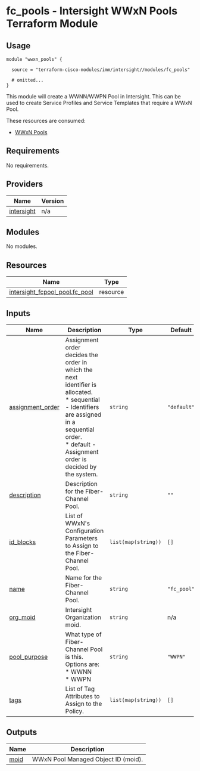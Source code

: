 # fc_pools - Intersight WWxN Pools Terraform Module

## Usage

```hcl
module "wwxn_pools" {

  source = "terraform-cisco-modules/imm/intersight//modules/fc_pools"

  # omitted...
}
```

This module will create a WWNN/WWPN Pool in Intersight.  This can be used to create Service Profiles and Service Templates that require a WWxN Pool.  

These resources are consumed:

* [WWxN Pools](https://registry.terraform.io/providers/CiscoDevNet/intersight/latest/docs/resources/fcpool_pool)

<!-- BEGINNING OF PRE-COMMIT-TERRAFORM DOCS HOOK -->
## Requirements

No requirements.

## Providers

| Name | Version |
|------|---------|
| <a name="provider_intersight"></a> [intersight](#provider\_intersight) | n/a |

## Modules

No modules.

## Resources

| Name | Type |
|------|------|
| [intersight_fcpool_pool.fc_pool](https://registry.terraform.io/providers/CiscoDevNet/intersight/latest/docs/resources/fcpool_pool) | resource |

## Inputs

| Name | Description | Type | Default | Required |
|------|-------------|------|---------|:--------:|
| <a name="input_assignment_order"></a> [assignment\_order](#input\_assignment\_order) | Assignment order decides the order in which the next identifier is allocated.<br>* sequential - Identifiers are assigned in a sequential order.<br>* default - Assignment order is decided by the system. | `string` | `"default"` | no |
| <a name="input_description"></a> [description](#input\_description) | Description for the Fiber-Channel Pool. | `string` | `""` | no |
| <a name="input_id_blocks"></a> [id\_blocks](#input\_id\_blocks) | List of WWxN's Configuration Parameters to Assign to the Fiber-Channel Pool. | `list(map(string))` | `[]` | no |
| <a name="input_name"></a> [name](#input\_name) | Name for the Fiber-Channel Pool. | `string` | `"fc_pool"` | no |
| <a name="input_org_moid"></a> [org\_moid](#input\_org\_moid) | Intersight Organization moid. | `string` | n/a | yes |
| <a name="input_pool_purpose"></a> [pool\_purpose](#input\_pool\_purpose) | What type of Fiber-Channel Pool is this.  Options are:<br>* WWNN<br>* WWPN | `string` | `"WWPN"` | no |
| <a name="input_tags"></a> [tags](#input\_tags) | List of Tag Attributes to Assign to the Policy. | `list(map(string))` | `[]` | no |

## Outputs

| Name | Description |
|------|-------------|
| <a name="output_moid"></a> [moid](#output\_moid) | WWxN Pool Managed Object ID (moid). |
<!-- END OF PRE-COMMIT-TERRAFORM DOCS HOOK -->
